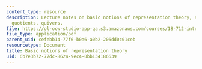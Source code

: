 ```yaml
---
content_type: resource
description: Lecture notes on basic notions of representation theory, algebras, representations,
  quotients, quivers.
file: https://ol-ocw-studio-app-qa.s3.amazonaws.com/courses/18-712-introduction-to-representation-theory-fall-2010/6b7e3b7277dc86249ec40bb134186639_MIT18_712F10_ch1.pdf
file_type: application/pdf
parent_uid: cefebb14-77f6-b0a6-a0b2-206dd0c01ceb
resourcetype: Document
title: Basic notions of representation theory
uid: 6b7e3b72-77dc-8624-9ec4-0bb134186639
---
```

